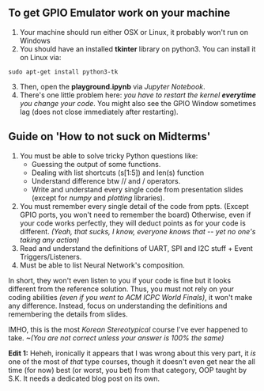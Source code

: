 ## To get GPIO Emulator work on your machine
1. Your machine should run either OSX or Linux, it probably won't run on Windows
2. You should have an installed **tkinter** library on python3. You can install it on Linux via:
```
sudo apt-get install python3-tk
```
3. Then, open the **playground.ipynb** via *Jupyter Notebook*.
4. There's one little problem here: *you have to restart the kernel **everytime** you change your code*. You might also see the
   GPIO Window sometimes lag (does not close immediately after restarting).
## Guide on 'How to not suck on Midterms'
1. You must be able to solve tricky Python questions like:
   - Guessing the output of some functions.
   - Dealing with list shortcuts (s[1:5]) and len(s) function
   - Understand difference btw // and / operators.
   - Write and understand every single code from presentation slides (except for *numpy* and *plotting* libraries).
2. You must remember every single detail of the code from ppts. (Except GPIO ports, you won't need to 
remember the board) Otherwise, even if your code works perfectly, they will deduct 
points as for your code is different. *(Yeah, that sucks, I know, everyone knows that -- yet no one's taking any action)*
3. Read and understand the definitions of UART, SPI and I2C stuff + Event Triggers/Listeners.
4. Must be able to list Neural Network's composition.

In short, they won't even listen to you if your code is fine but it looks different from the reference solution. Thus, you must not 
rely on your coding abilities *(even if you went to ACM ICPC World Finals)*, it won't make any difference. Instead, focus on
understanding the definitions and remembering the details from slides.

IMHO, this is the most *Korean Stereotypical* course I've ever happened to take. 
*~(You are not correct unless your answer is 100% the same)*

**Edit 1:** Heheh, ironically it appears that I was wrong about this very part, it *is* one of the most of *that* type courses, though it doesn't even get near the all time (for now) best (or worst, you bet) from that category, OOP taught by S.K. It needs a dedicated blog post on its own.

